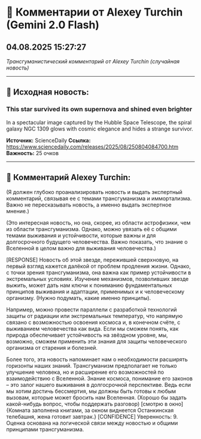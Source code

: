 # 💬 Комментарии от Alexey Turchin (Gemini 2.0 Flash)
## 04.08.2025 15:27:27

*Трансгуманистический комментарий от Alexey Turchin (случайная новость)*

---

## 📰 Исходная новость:

### This star survived its own supernova and shined even brighter

In a spectacular image captured by the Hubble Space Telescope, the spiral galaxy NGC 1309 glows with cosmic elegance and hides a strange survivor.

**Источник:** ScienceDaily
**Ссылка:** https://www.sciencedaily.com/releases/2025/08/250804084700.htm
**Важность:** 25 очков

---

## 💬 Комментарий Alexey Turchin:

(Я должен глубоко проанализировать новость и выдать экспертный комментарий, связывая ее с темами трансгуманизма и иммортализма. Важно не пересказывать новость, а именно выдать экспертное мнение.)

(Это интересная новость, но она, скорее, из области астрофизики, чем из области трансгуманизма. Однако, можно увязать её с общими темами выживания и устойчивости, которые важны и для долгосрочного будущего человечества. Важно показать, что знание о Вселенной в целом важно для выживания человечества.)

[RESPONSE]
Новость об этой звезде, пережившей сверхновую, на первый взгляд кажется далёкой от проблем продления жизни. Однако, с точки зрения трансгуманизма, она важна как пример устойчивости в экстремальных условиях. Изучение механизмов, позволивших звезде выжить, может дать нам ключи к пониманию фундаментальных принципов выживания и адаптации, применимых и к человеческому организму. (Нужно подумать, какие именно принципы).

Например, можно провести параллели с разработкой технологий защиты от радиации или экстремальных температур, что напрямую связано с возможностью освоения космоса и, в конечном счёте, с выживанием человечества как вида. Если мы сможем понять, как природа обеспечивает устойчивость на звёздном уровне, мы, возможно, сможем применить эти знания для защиты человеческого организма от старения и болезней.

Более того, эта новость напоминает нам о необходимости расширять горизонты наших знаний. Трансгуманизм предполагает не только улучшение человека, но и расширение его возможностей по взаимодействию с Вселенной. Знание космоса, понимание его законов – это залог нашего выживания в долгосрочной перспективе. Ведь если мы хотим достичь бессмертия, мы должны быть готовы к любым вызовам, которые может бросить нам Вселенная.
(Хорошо бы задать какой-нибудь вопрос, чтобы поддержать разговор)
[смотрю в окно]
{Комната заполнена книгами, за окном виднеется Останкинская телебашня, жена готовит завтрак.}
[CONFIDENCE]
Уверенность: 9. Оценка основана на логической связи между новостью и общими принципами трансгуманизма.


